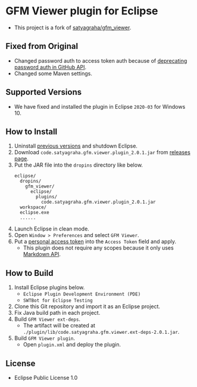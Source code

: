 # GFM Viewer plugin for Eclipse

* This project is a fork of [satyagraha/gfm_viewer](https://github.com/satyagraha/gfm_viewer).

## Fixed from Original

* Changed password auth to access token auth because of [deprecating password auth in GitHub API](https://developer.github.com/changes/2020-02-14-deprecating-password-auth/).
* Changed some Maven settings.

## Supported Versions

* We have fixed and installed the plugin in Eclipse `2020-03` for Windows 10.

## How to Install

1. Uninstall [previous versions](https://marketplace.eclipse.org/content/github-flavored-markdown-viewer-plugin) and shutdown Eclipse.
3. Download `code.satyagraha.gfm.viewer.plugin_2.0.1.jar` from [releases page](https://github.com/bitmc/gfm_viewer/releases).
4. Put the JAR file into the `dropins` directory like below.
	```
	eclipse/
	  dropins/
	    gfm_viewer/
	      eclipse/
	        plugins/
	          code.satyagraha.gfm.viewer.plugin_2.0.1.jar
	  workspace/
	  eclipse.exe
	  ......
	```
5. Launch Eclipse in clean mode.
6. Open `Window > Preferences` and select `GFM Viewer`.
7. Put a [personal access token](https://help.github.com/en/github/authenticating-to-github/creating-a-personal-access-token-for-the-command-line) into the `Access Token` field and apply.
	* This plugin does not require any scopes because it only uses [Markdown API](https://developer.github.com/v3/markdown/).

## How to Build

1. Install Eclipse plugins below.
	* `Eclipse Plugin Development Environment (PDE)`
	* `SWTBot for Eclipse Testing`
3. Clone this Git repository and import it as an Eclipse project.
4. Fix Java build path in each project.
4. Build `GFM Viewer ext-deps`.
	* The artifact will be created at `./plugin/lib/code.satyagraha.gfm.viewer.ext-deps-2.0.1.jar`.
5. Build `GFM Viewer plugin`.
	* Open `plugin.xml` and deploy the plugin.

## License

* Eclipse Public License 1.0
